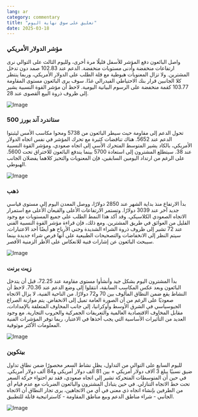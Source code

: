 ```yaml
---
lang: ar
category: commentary
title: "تعليق على سوق نهاية اليوم"
date: 2025-03-18
---
```


### مؤشر الدولار الأمريكي

واصل البائعون دفع المؤشر للأسفل قليلًا مرة أخرى، ولليوم الثالث على التوالي نرى ارتفاعات منخفضة وأدنى مستويات منخفضة. الدعم عند 102.83 صمد دون تدخل المشترين. ولا تزال المعنويات هبوطية مع قلة الطلب على الدولار الأمريكي، وربما ينتظر كلا الجانبين قرار بنك الاحتياطي الفيدرالي غدًا. سوف يرى البائعون مستوى المقاومة 103.77 كقمة منخفضة على الرسوم البيانية اليومية. لاحظ أن مؤشر القوة النسبية يشير إلى ظروف ذروة البيع القصوى عند 28. 

![Image](https://markleighedu.github.io/img/Mar-2025/18-Mar-2025/usdindex.jpg)

### ستاندرد آند بورز 500

تحول الدعم إلى مقاومة حيث سيطر البائعون من 5738 ومحوا مكاسب الأمس ليثبتوا الدعم عند 5652. هناك تناقضات كثيرة مع تحرك المؤشر في نفس اتجاه الدولار الأمريكي، بالكاد يشير المتوسط المتحرك الأسي إلى اتجاه صعودي، ومؤشر القوة النسبية عند 38. سيتطلع المشترون إلى استعادة 5700 بينما يندفع البائعون للاختراق تحت 5600. على الرغم من ارتداد اليومين السابقين، فإن المعنويات والتحيز كلاهما يفضلان الجانب الهبوطي. 

![Image](https://markleighedu.github.io/img/Mar-2025/18-Mar-2025/sp500.jpg)

### ذهب

بدأ الارتفاع منذ بداية الشهر عند 2850 دولارًا، ووصل المعدن اليوم إلى مستوى قياسي جديد آخر عند 3039 دولارًا. وتستمر الارتفاعات الأعلى والقيعان الأعلى مع استمرار الاتجاه الصعودي الكلاسيكي. وقد أكد هذا النمط الطلب على جميع المستويات مع وجود القليل من العوائق في طريق المشترين. ومع ذلك، فإن قراءة مؤشر القوة النسبية الفني عند 72 تشير إلى ظروف ذروة الشراء الشديدة وجني الأرباح هو أيضًا أحد الاعتبارات. سيتم النظر إلى الانخفاضات والتصحيحات الطبيعية على أنها فرص شراء جديدة بينما سيبحث البائعون عن إشارات فنية للانعكاس على الأطر الزمنية الأقصر. 

![Image](https://markleighedu.github.io/img/Mar-2025/18-Mar-2025/gold.jpg)

### زيت برنت

بدأ المشترون اليوم بشكل جيد وأنشأوا مستوى مقاومة عند 72.25، قبل أن يتدخل البائعون وبعد عكس المكاسب السابقة، انتقلوا إلى وضع الدعم عند 70.36. لاحظ أن النشاط يقع ضمن النطاق المألوف بين 70 و72 دولارًا. من الناحية الفنية، لا يزال الاتجاه صعوديًا على الرغم من أن الصورة العامة تميل إلى الانخفاض. يتم موازنة الصراع الجيوسياسي في الشرق الأوسط وأوكرانيا، إلى جانب المخاوف المتعلقة بالإمدادات، مقابل المخاوف الاقتصادية العالمية والتعريفات الجمركية والحروب التجارية. مع وجود العديد من التأثيرات الأساسية التي يجب أخذها في الاعتبار، ربما توفر المؤشرات الفنية المعلومات الأكثر موثوقية.   

![Image](https://markleighedu.github.io/img/Mar-2025/18-Mar-2025/brentoil.jpg)

### بيتكوين

لليوم السابع على التوالي من التداول، يظل نشاط السعر محصورًا ضمن نطاق تداول ضيق نسبيًا يبلغ 3 آلاف دولار أمريكي + بين 81 ألف دولار أمريكي و84 ألف دولار أمريكي. في حين أن المتوسطات المتحركة تشير إلى اتجاه صعودي، فقد تم احتواء حركة السعر تحت خط الاتجاه التنازلي. في حين يتبادل المشترون والبائعون الضربات مع عدم قيام أي من الطرفين بإنشاء اتجاه ذي معنى في أي من الاتجاهين، يرى تجار النطاق أن الاتجاه الجانبي - شراء مناطق الدعم وبيع مناطق المقاومة - كاستراتيجية قابلة للتطبيق.

![Image](https://markleighedu.github.io/img/Mar-2025/18-Mar-2025/bitcoin.jpg)

